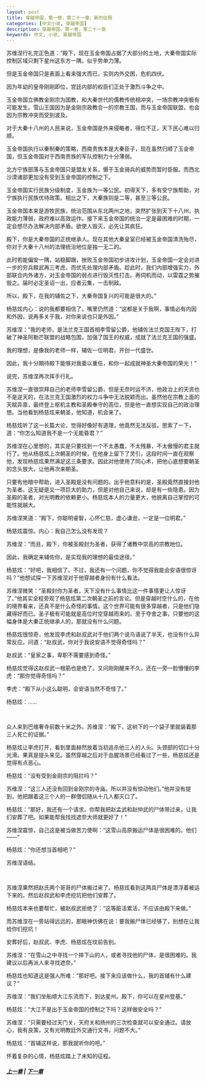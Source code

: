 ```yaml
---
layout: post
title: 穿越帝国，第一卷，第二十一章，新的征程
categories: [中文小说, 穿越帝国]
description: 穿越帝国，第一卷，第二十一章
keywords: 中文, 小说, 穿越帝国
---
```


苏维涅行礼完正色道：“殿下，现在玉金帝国占据了大部分的土地，大秦帝国实际控制区域只剩下星州这东方一隅，似乎势单力薄。

但是玉金帝国只是表面上看来强大而已，实则内外交困，危机四伏。

因为年幼的皇帝刚刚即位，宫廷内部的权臣们正处于激烈斗争之中。

玉金帝国立佛教金刚宗为国教，和大秦世代的儒教传统相冲突，一场宗教冲突极有可能发生。雪山王国因为是金刚宗政教合一的宗教王国，而与玉金帝国联盟，也会因为宗教冲突而受到波及。

对于大秦十八州的人民来说，玉金帝国是外来侵略者，得位不正，天下民心难以归顺。

玉金帝国执行以秦制秦的策略，西南贵族本是大秦臣子，现在虽然归顺了玉金帝国，但玉金帝国对于西南贵族的军队控制力十分薄弱。

北方宁族部落与玉金帝国只是盟友关系，慑于玉金骑兵的威势而暂时臣服。而西北沙漠诸部更加没有受到玉金帝国的控制之下。

玉金帝国实行民族分级制度，玉金族为一等公民。初得天下，多有受宁族帮助，对宁族执行民族优待政策。相比之下，大秦族则是二等，甚至三等公民。

玉金帝国本来是游牧民族，统治范围从东北两州之地，突然扩张到天下十八州，执政能力薄弱，政府难以高效运作。接下来玉金帝国的统治一定是最困难的时期，一定会想尽办法解决内部矛盾。欲使人毁灭，必先让其疯狂。

殿下，你是大秦帝国的正统继承人。现在其他大秦皇室已经被玉金帝国清洗殆尽，你对于大秦十八州的法理统治地位是独一无二的。

此时若能偏安一隅，站稳脚跟，挫败玉金帝国初步进攻计划，玉金帝国一定会对进一步的穷兵黩武再三考虑，而优先处理内部矛盾。趁此时，我们内部增强实力，外部联合内外诸方，对玉金帝国的弱点进行毁灭性打击。再伺机而动，以雷霆之势摧毁之。届时必定圣诏一出，应者云集，一击制敌。

所以，殿下，在我的辅佐之下，大秦帝国复兴的可能是很大的。”

杨慈炫内心：说的我都要相信了。嘴里仍然道：“这都是关于我啊，事情必有内因和外因，说再多关于我，对你来说也只是外因。”

苏维涅：“我的老师，是法兰克王国首相李雪留公爵，他辅佐法兰克国王陛下，打破了神圣阿勒芒联盟的战略包围，加强了国王的权威，成就了法兰克王国的强盛。

我的理想，是像我的老师一样，辅佐一位明君，开创一代盛世。

因此，我十分期待殿下能够对我委以重任，和你一起成就神圣大秦帝国的荣光！”

说完，苏维涅再次挥手行礼。

苏维涅一直很崇拜自己的老师李雪留公爵，但是无奈时运不济，他政治上的天资也不是逆天的，在法兰克王国激烈的权力斗争中无法脱颖而出。虽然他在宗教上面的天赋异禀，最终登上枢机主教和圣殿奉守的高位，但是他一直想实现自己的政治理想。当他看到杨慈炫来朝圣，他知道，机会来了。

杨慈炫听了这一长篇大论，觉得好像好有道理，他竟然无法反驳。思索了一下，道：“你怎么知道我不是一个无能昏君？”

苏维涅在心里想的，其实是只要找到一个不太愚蠢，不太残暴，不太傲慢的君主就行了。他从杨慈炫上次朝圣的时候，在他身上留下了灵引，这段时间一直在观察他，发现杨慈炫果然满足这三条要求。因此对他使用了同心术，把他心底想要朝圣的念头放大，让他再次来朝圣。

只要有他暗中帮助，进入圣殿是没有问题的。出乎他意料的是，圣殿竟然直接封他为圣者。这无疑是又一项巨大的助力，但是对他自己来说，却是有一些隐患。因为圣殿的圣者，对光明教的依赖更小。杨慈炫本人的力量更大，他脱离自己掌控的可能性就越大。

苏维涅笑道：“殿下，你聪明睿智，心怀仁慈，虚心谦逊，一定是一位明君。”

杨慈炫震惊。内心：我自己怎么没有发现？

苏维涅：“而且，殿下，你被圣殿封为圣者，获得了诸教中崇高的宗教地位。

因此，我确定来辅佐你，是实现我的理想的最佳途径。”

杨慈炫：“好吧，我相信了。不过，我还有一个问题，你不觉得我能会安语很惊讶吗？”他想试探一下苏维涅对于他穿越者身份有什么看法。

苏维涅微笑：“圣殿封你为圣者，天下没有什么事情比这一件事情更让人惊讶了。”他其实全程旁观了杨慈炫第二次朝圣之前的言论。但是穿越时空什么的，在他的境界看来，还真不是什么奇怪的事情。这个世界可能有很多穿越者，只是他们隐藏得好而已。圣子极有可能就是高位时空穿越而来的。至于夺舍之事，只要他的这幅身体是大秦正统继承人的，那就没有什么问题。

杨慈炫很惊奇，他发现李虎和赵叔武对于他们两个说鸟语说了半天，也没有什么异常反应。问道：“赵叔武，你对于我说安语不觉得奇怪吗？”

赵叔武：“皇家之事，卑职不需要感到奇怪。”

杨慈炫觉得这赵叔武一根筋也是绝了。又问刚刚醒来不久，还在一旁一脸懵懂的李虎：“那你觉得奇怪吗？”

李虎：“殿下从小这么聪明，会安语当然不奇怪了。”

杨慈炫：……

<br>

众人来到巴维奢寺前数十米之外。苏维涅：“殿下，这树下的一个袋子里就装着那三人死亡的证据。”

杨慈炫让李虎打开，看到里面赫然放着当初追杀他三人的人头。头颈部的切口十分光滑。果真是提头来见。虽然穿越之后对于血腥场景已经看过了一些，杨慈炫还是觉得有点恶心。

杨慈炫：“没有受到金刚宗的阻拦吗？”

苏维涅：“这三人还没有回到金刚宗的寺庙。所以并没有惊动他们。”他并没有提到，他把跟着这三个人的一群僧侣随从十几人都灭口了。

杨慈炫：“那好，我还有一个请求。你帮我把赵孟武和赵仲武的尸体带过来，让我们安葬了吧。如果能帮我找找遮奈大师就更好了！“

苏维涅震惊，自己这是被当做苦力使啊：“这雪山高原搬运尸体是很困难的。他们——”

杨慈炫：“你还想当首相吧？”

苏维涅语结。

<br>

苏维涅果然把赵氏两个哥哥的尸体搬过来了。杨慈炫看到这两具尸体是漂浮着被运下来的。然后赵叔武和李虎挖坑把他们安葬了。

杨慈炫本来也要帮忙，被赵叔武拒绝了：“这等脏活累活，不应该由殿下来做。”

而苏维涅在一旁站得远远的，那眼神仿佛在说：要我搬尸体已经够了，别想在让我给你们挖坑！

安葬好后，赵叔武、李虎、杨慈炫在坟前告别。

苏维涅：“在雪山之中寻找一个摔下山的人，或者寻找他的尸体，是很困难的。我建议以后再派人来寻找遮奈。”

杨慈炫也知道这是强人所难：“那好吧。接下来应该做什么，我的首辅有什么建议？”

苏维涅：“我们坐船顺大江东流而下，到达星州。殿下，你可以在星州登基。”

杨慈炫：“大江不是出于玉金帝国的控制之下吗？这样做安全吗？”

苏维涅：“只需要经过天门关，天府关和扬州的三次检查就可以安全通过。请放心，我有良策，又有光明教廷外交通行文书，问题不大。”

杨慈炫：“首辅这样说，那我就听你的吧。”

怀着复杂的心情，杨慈炫踏上了未知的征程。

##### [上一章](/2020/03/20/TimeTravellerEmpire-1-20/) | [下一章](/2020/03/22/TimeTravellerEmpire-2-1/)